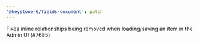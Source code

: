 ```yaml
---
'@keystone-6/fields-document': patch
---
```


Fixes inline relationships being removed when loading/saving an item in the Admin UI (#7685)
